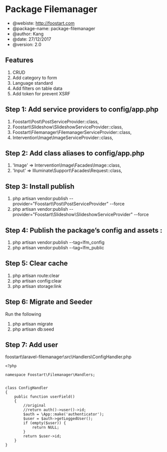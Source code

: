 # Package Filemanager

* @webiste: http://foostart.com
* @package-name: package-filemanager
* @author: Kang
* @date: 27/12/2017
* @version: 2.0

## Features

1. CRUD
1. Add category to form
1. Language standard
1. Add filters on table data
1. Add token for prevent XSRF

## Step 1: Add service providers to **config/app.php**

1. Foostart\Post\PostServiceProvider::class,
1. Foostart\Slideshow\SlideshowServiceProvider::class,
1. Foostart\Filemanager\FilemanagerServiceProvider::class,
1. Intervention\Image\ImageServiceProvider::class,

## Step 2: Add class aliases to **config/app.php**

1. 'Image' => Intervention\Image\Facades\Image::class,
1. 'Input' => Illuminate\Support\Facades\Request::class,

## Step 3: Install publish

1. php artisan vendor:publish --provider="Foostart\Post\PostServiceProvider" --force
1. php artisan vendor:publish --provider="Foostart\Slideshow\SlideshowServiceProvider" --force

## Step 4: Publish the package’s config and assets :

1. php artisan vendor:publish --tag=lfm_config
1. php artisan vendor:publish --tag=lfm_public

## Step 5: Clear cache

1. php artisan route:clear
1. php artisan config:clear
1. php artisan storage:link

## Step 6: Migrate and Seeder

Run the following

1. php artisan migrate
1. php artisan db:seed

## Step 7: Add user

foostart\laravel-filemanager\src\Handlers\ConfigHandler.php

```
<?php

namespace Foostart\Filemanager\Handlers;


class ConfigHandler
{
    public function userField()
    {
        //original
        //return auth()->user()->id;
        $auth = \App::make('authenticator');
        $user = $auth->getLoggedUser();
        if (empty($user)) {
            return NULL;
        }
        return $user->id;
    }
}
```
